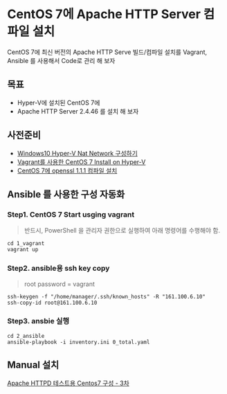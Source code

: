 
# CentOS 7에 Apache HTTP Server 컴파일 설치

CentOS 7에 최신 버전의 Apache HTTP Serve 빌드/컴파일 설치를 Vagrant, Ansible 를 사용해서 Code로 관리 해 보자


목표
-----------------------------------------------------------
- Hyper-V에 설치된 CentOS 7에
- Apache HTTP Server 2.4.46 를 설치 해 보자


사전준비
------------------------------------------------------------
- [Windows10 Hyper-V Nat Network 구성하기](../0_common/README.md)
- [Vagrant를 사용한 CentOS 7 Install on Hyper-V](../1_vagrant_centos7_base/README.md)
- [CentOS 7에 openssl 1.1.1 컴파일 설치](../2_openssl_compile_on_centos7/README.md)


## Ansible 를 사용한 구성 자동화

### Step1. CentOS 7 Start usging vagrant

> 반드시, PowerShell 을 관리자 권한으로 실행하여 아래 명령어를 수행해야 함.
```
cd 1_vagrant
vagrant up
```

### Step2. ansible용 ssh key copy

> root password = vagrant
```
ssh-keygen -f "/home/manager/.ssh/known_hosts" -R "161.100.6.10"
ssh-copy-id root@161.100.6.10
```

### Step3. ansbie 실행
```
cd 2_ansible
ansible-playbook -i inventory.ini 0_total.yaml
```

## Manual 설치
[Apache HTTPD 테스트용 Centos7 구성 - 3차](https://hyunwoo-kr.github.io/2021/03/apache-httpd-%ED%85%8C%EC%8A%A4%ED%8A%B8%EC%9A%A9-centos7-%EA%B5%AC%EC%84%B1-3%EC%B0%A8/)